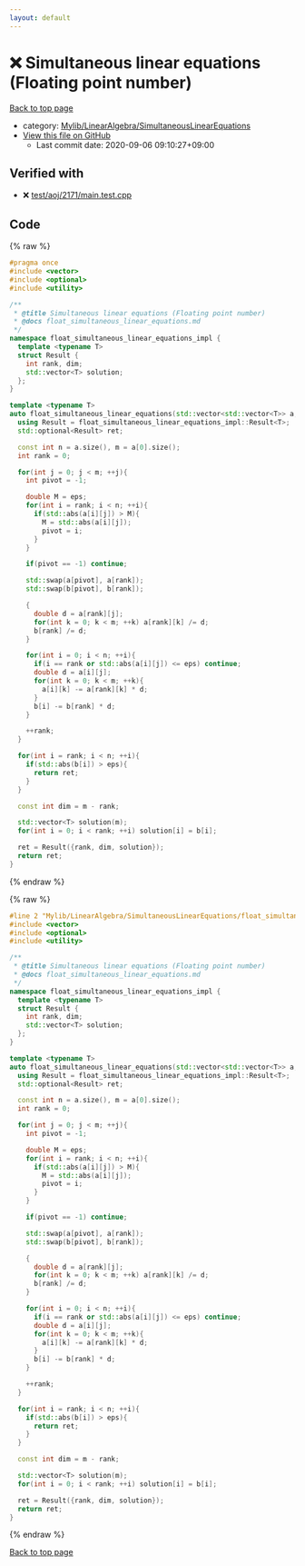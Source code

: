 ```yaml
---
layout: default
---
```


<!-- mathjax config similar to math.stackexchange -->
<script type="text/javascript" async
  src="https://cdnjs.cloudflare.com/ajax/libs/mathjax/2.7.5/MathJax.js?config=TeX-MML-AM_CHTML">
</script>
<script type="text/x-mathjax-config">
  MathJax.Hub.Config({
    TeX: { equationNumbers: { autoNumber: "AMS" }},
    tex2jax: {
      inlineMath: [ ['$','$'] ],
      processEscapes: true
    },
    "HTML-CSS": { matchFontHeight: false },
    displayAlign: "left",
    displayIndent: "2em"
  });
</script>

<script type="text/javascript" src="https://cdnjs.cloudflare.com/ajax/libs/jquery/3.4.1/jquery.min.js"></script>
<script src="https://cdn.jsdelivr.net/npm/jquery-balloon-js@1.1.2/jquery.balloon.min.js" integrity="sha256-ZEYs9VrgAeNuPvs15E39OsyOJaIkXEEt10fzxJ20+2I=" crossorigin="anonymous"></script>
<script type="text/javascript" src="../../../../assets/js/copy-button.js"></script>
<link rel="stylesheet" href="../../../../assets/css/copy-button.css" />


# :x: Simultaneous linear equations (Floating point number)

<a href="../../../../index.html">Back to top page</a>

* category: <a href="../../../../index.html#0f2e8b5b008805076abcf42bbba8c8c1">Mylib/LinearAlgebra/SimultaneousLinearEquations</a>
* <a href="{{ site.github.repository_url }}/blob/master/Mylib/LinearAlgebra/SimultaneousLinearEquations/float_simultaneous_linear_equations.cpp">View this file on GitHub</a>
    - Last commit date: 2020-09-06 09:10:27+09:00




## Verified with

* :x: <a href="../../../../verify/test/aoj/2171/main.test.cpp.html">test/aoj/2171/main.test.cpp</a>


## Code

<a id="unbundled"></a>
{% raw %}
```cpp
#pragma once
#include <vector>
#include <optional>
#include <utility>

/**
 * @title Simultaneous linear equations (Floating point number)
 * @docs float_simultaneous_linear_equations.md
 */
namespace float_simultaneous_linear_equations_impl {
  template <typename T>
  struct Result {
    int rank, dim;
    std::vector<T> solution;
  };
}

template <typename T>
auto float_simultaneous_linear_equations(std::vector<std::vector<T>> a, std::vector<T> b, T eps){
  using Result = float_simultaneous_linear_equations_impl::Result<T>;
  std::optional<Result> ret;

  const int n = a.size(), m = a[0].size();
  int rank = 0;

  for(int j = 0; j < m; ++j){
    int pivot = -1;

    double M = eps;
    for(int i = rank; i < n; ++i){
      if(std::abs(a[i][j]) > M){
        M = std::abs(a[i][j]);
        pivot = i;
      }
    }

    if(pivot == -1) continue;

    std::swap(a[pivot], a[rank]);
    std::swap(b[pivot], b[rank]);

    {
      double d = a[rank][j];
      for(int k = 0; k < m; ++k) a[rank][k] /= d;
      b[rank] /= d;
    }

    for(int i = 0; i < n; ++i){
      if(i == rank or std::abs(a[i][j]) <= eps) continue;
      double d = a[i][j];
      for(int k = 0; k < m; ++k){
        a[i][k] -= a[rank][k] * d;
      }
      b[i] -= b[rank] * d;
    }

    ++rank;
  }

  for(int i = rank; i < n; ++i){
    if(std::abs(b[i]) > eps){
      return ret;
    }
  }

  const int dim = m - rank;

  std::vector<T> solution(m);
  for(int i = 0; i < rank; ++i) solution[i] = b[i];

  ret = Result({rank, dim, solution});
  return ret;
}

```
{% endraw %}

<a id="bundled"></a>
{% raw %}
```cpp
#line 2 "Mylib/LinearAlgebra/SimultaneousLinearEquations/float_simultaneous_linear_equations.cpp"
#include <vector>
#include <optional>
#include <utility>

/**
 * @title Simultaneous linear equations (Floating point number)
 * @docs float_simultaneous_linear_equations.md
 */
namespace float_simultaneous_linear_equations_impl {
  template <typename T>
  struct Result {
    int rank, dim;
    std::vector<T> solution;
  };
}

template <typename T>
auto float_simultaneous_linear_equations(std::vector<std::vector<T>> a, std::vector<T> b, T eps){
  using Result = float_simultaneous_linear_equations_impl::Result<T>;
  std::optional<Result> ret;

  const int n = a.size(), m = a[0].size();
  int rank = 0;

  for(int j = 0; j < m; ++j){
    int pivot = -1;

    double M = eps;
    for(int i = rank; i < n; ++i){
      if(std::abs(a[i][j]) > M){
        M = std::abs(a[i][j]);
        pivot = i;
      }
    }

    if(pivot == -1) continue;

    std::swap(a[pivot], a[rank]);
    std::swap(b[pivot], b[rank]);

    {
      double d = a[rank][j];
      for(int k = 0; k < m; ++k) a[rank][k] /= d;
      b[rank] /= d;
    }

    for(int i = 0; i < n; ++i){
      if(i == rank or std::abs(a[i][j]) <= eps) continue;
      double d = a[i][j];
      for(int k = 0; k < m; ++k){
        a[i][k] -= a[rank][k] * d;
      }
      b[i] -= b[rank] * d;
    }

    ++rank;
  }

  for(int i = rank; i < n; ++i){
    if(std::abs(b[i]) > eps){
      return ret;
    }
  }

  const int dim = m - rank;

  std::vector<T> solution(m);
  for(int i = 0; i < rank; ++i) solution[i] = b[i];

  ret = Result({rank, dim, solution});
  return ret;
}

```
{% endraw %}

<a href="../../../../index.html">Back to top page</a>

